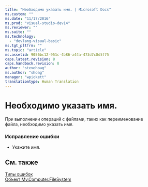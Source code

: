 ```yaml
---
title: "Необходимо указать имя. | Microsoft Docs"
ms.custom: ""
ms.date: "11/17/2016"
ms.prod: "visual-studio-dev14"
ms.reviewer: ""
ms.suite: ""
ms.technology: 
  - "devlang-visual-basic"
ms.tgt_pltfrm: ""
ms.topic: "article"
ms.assetid: 9056bc12-951c-4b86-a44a-473d7c8d5f75
caps.latest.revision: 8
caps.handback.revision: 8
author: "stevehoag"
ms.author: "shoag"
manager: "wpickett"
translationtype: Human Translation
---
```

# Необходимо указать имя.
При выполнении операций с файлами, таких как переименование файла, необходимо указать имя.  
  
### Исправление ошибки  
  
-   Укажите имя.  
  
## См. также  
 [Типы ошибок](../../visual-basic/programming-guide/language-features/error-types.md)   
 [Объект My.Computer.FileSystem](../../visual-basic/language-reference/objects/my-computer-filesystem-object.md)